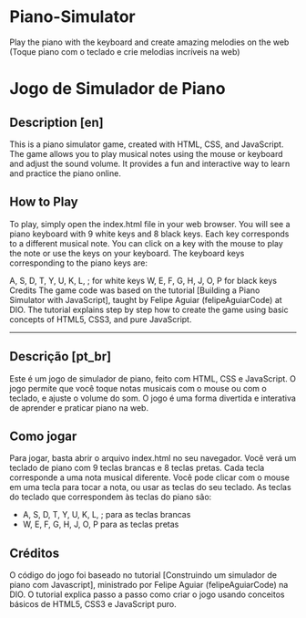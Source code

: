 # Piano-Simulator
Play the piano with the keyboard and create amazing melodies on the web (Toque piano com o teclado e crie melodias incríveis na web)
# Jogo de Simulador de Piano

## Description [en]
This is a piano simulator game, created with HTML, CSS, and JavaScript. The game allows you to play musical notes using the mouse or keyboard and adjust the sound volume. It provides a fun and interactive way to learn and practice the piano online.

## How to Play
To play, simply open the index.html file in your web browser. You will see a piano keyboard with 9 white keys and 8 black keys. Each key corresponds to a different musical note. You can click on a key with the mouse to play the note or use the keys on your keyboard. The keyboard keys corresponding to the piano keys are:

A, S, D, T, Y, U, K, L, ; for white keys
W, E, F, G, H, J, O, P for black keys
Credits
The game code was based on the tutorial [Building a Piano Simulator with JavaScript], taught by Felipe Aguiar (felipeAguiarCode) at DIO. The tutorial explains step by step how to create the game using basic concepts of HTML5, CSS3, and pure JavaScript.

____________________________________________________________________________________________________________________________________________________________________________________________________________________

## Descrição [pt_br]

Este é um jogo de simulador de piano, feito com HTML, CSS e JavaScript. O jogo permite que você toque notas musicais com o mouse ou com o teclado, e ajuste o volume do som. O jogo é uma forma divertida e interativa de aprender e praticar piano na web.

## Como jogar

Para jogar, basta abrir o arquivo index.html no seu navegador. Você verá um teclado de piano com 9 teclas brancas e 8 teclas pretas. Cada tecla corresponde a uma nota musical diferente. Você pode clicar com o mouse em uma tecla para tocar a nota, ou usar as teclas do seu teclado. As teclas do teclado que correspondem às teclas do piano são:

- A, S, D, T, Y, U, K, L, ; para as teclas brancas
- W, E, F, G, H, J, O, P para as teclas pretas

## Créditos

O código do jogo foi baseado no tutorial [Construindo um simulador de piano com Javascript], ministrado por Felipe Aguiar (felipeAguiarCode) na DIO. O tutorial explica passo a passo como criar o jogo usando conceitos básicos de HTML5, CSS3 e JavaScript puro.
